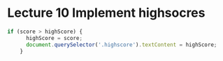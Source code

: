 # Lecture 10 Implement highsocres

```js
if (score > highScore) {
      highScore = score;
      document.querySelector('.highscore').textContent = highScore;
    }
```

